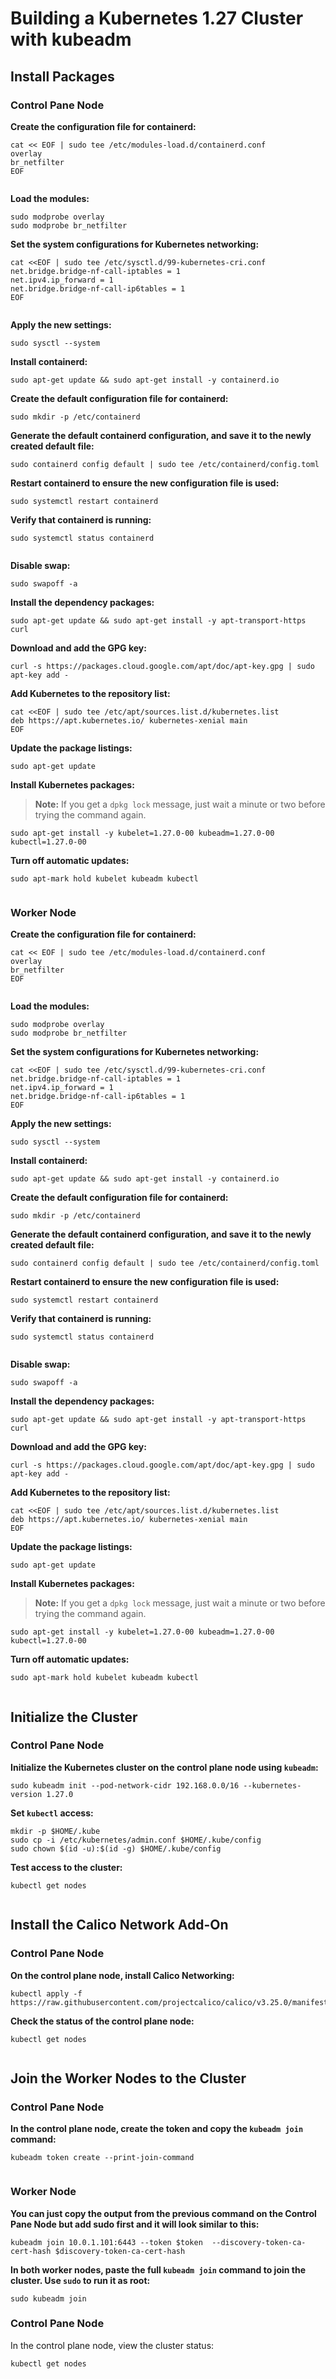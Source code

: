 # Building a Kubernetes 1.27 Cluster with kubeadm

## Install Packages

### **Control Pane Node**

**Create the configuration file for containerd:**

```
cat << EOF | sudo tee /etc/modules-load.d/containerd.conf 
overlay 
br_netfilter 
EOF
```

<figure><img src="../../../.gitbook/assets/image (4).png" alt=""><figcaption></figcaption></figure>

**Load the modules:**

```
sudo modprobe overlay 
sudo modprobe br_netfilter
```

**Set the system configurations for Kubernetes networking:**

```
cat <<EOF | sudo tee /etc/sysctl.d/99-kubernetes-cri.conf 
net.bridge.bridge-nf-call-iptables = 1 
net.ipv4.ip_forward = 1 
net.bridge.bridge-nf-call-ip6tables = 1 
EOF
```

<figure><img src="../../../.gitbook/assets/image (6).png" alt=""><figcaption></figcaption></figure>

**Apply the new settings:**

```
sudo sysctl --system
```

**Install containerd:**

```
sudo apt-get update && sudo apt-get install -y containerd.io
```

**Create the default configuration file for containerd:**

```
sudo mkdir -p /etc/containerd
```

**Generate the default containerd configuration, and save it to the newly created default file:**

```
sudo containerd config default | sudo tee /etc/containerd/config.toml
```

**Restart containerd to ensure the new configuration file is used:**

```
sudo systemctl restart containerd
```

**Verify that containerd is running:**

```
sudo systemctl status containerd
```

<figure><img src="../../../.gitbook/assets/image (36).png" alt=""><figcaption></figcaption></figure>

**Disable swap:**

```
sudo swapoff -a
```

**Install the dependency packages:**

```
sudo apt-get update && sudo apt-get install -y apt-transport-https curl
```

**Download and add the GPG key:**

```
curl -s https://packages.cloud.google.com/apt/doc/apt-key.gpg | sudo apt-key add -
```

**Add Kubernetes to the repository list:**

```
cat <<EOF | sudo tee /etc/apt/sources.list.d/kubernetes.list 
deb https://apt.kubernetes.io/ kubernetes-xenial main 
EOF
```

**Update the package listings:**

```
sudo apt-get update
```

**Install Kubernetes packages:**

> **Note:** If you get a `dpkg lock` message, just wait a minute or two before trying the command again.

```
sudo apt-get install -y kubelet=1.27.0-00 kubeadm=1.27.0-00 kubectl=1.27.0-00
```

**Turn off automatic updates:**

```
sudo apt-mark hold kubelet kubeadm kubectl
```

<figure><img src="../../../.gitbook/assets/image (9).png" alt=""><figcaption></figcaption></figure>

### Worker Node

**Create the configuration file for containerd:**

```
cat << EOF | sudo tee /etc/modules-load.d/containerd.conf 
overlay 
br_netfilter 
EOF
```

<figure><img src="../../../.gitbook/assets/image (4).png" alt=""><figcaption></figcaption></figure>

**Load the modules:**

```
sudo modprobe overlay 
sudo modprobe br_netfilter
```

**Set the system configurations for Kubernetes networking:**

```
cat <<EOF | sudo tee /etc/sysctl.d/99-kubernetes-cri.conf
net.bridge.bridge-nf-call-iptables = 1
net.ipv4.ip_forward = 1
net.bridge.bridge-nf-call-ip6tables = 1
EOF
```

**Apply the new settings:**

```
sudo sysctl --system
```

**Install containerd:**

```
sudo apt-get update && sudo apt-get install -y containerd.io
```

**Create the default configuration file for containerd:**

```
sudo mkdir -p /etc/containerd
```

**Generate the default containerd configuration, and save it to the newly created default file:**

```
sudo containerd config default | sudo tee /etc/containerd/config.toml
```

**Restart containerd to ensure the new configuration file is used:**

```
sudo systemctl restart containerd
```

**Verify that containerd is running:**

```
sudo systemctl status containerd
```

<figure><img src="../../../.gitbook/assets/image (7).png" alt=""><figcaption></figcaption></figure>

**Disable swap:**

```
sudo swapoff -a
```

**Install the dependency packages:**

```
sudo apt-get update && sudo apt-get install -y apt-transport-https curl
```

**Download and add the GPG key:**

```
curl -s https://packages.cloud.google.com/apt/doc/apt-key.gpg | sudo apt-key add -
```

**Add Kubernetes to the repository list:**

```
cat <<EOF | sudo tee /etc/apt/sources.list.d/kubernetes.list 
deb https://apt.kubernetes.io/ kubernetes-xenial main 
EOF
```

**Update the package listings:**

```
sudo apt-get update
```

**Install Kubernetes packages:**

> **Note:** If you get a `dpkg lock` message, just wait a minute or two before trying the command again.

```
sudo apt-get install -y kubelet=1.27.0-00 kubeadm=1.27.0-00 kubectl=1.27.0-00
```

**Turn off automatic updates:**

```
sudo apt-mark hold kubelet kubeadm kubectl
```

<figure><img src="../../../.gitbook/assets/image (15).png" alt=""><figcaption></figcaption></figure>

## Initialize the Cluster

### **Control Pane Node**

**Initialize the Kubernetes cluster on the control plane node using `kubeadm`:**

```
sudo kubeadm init --pod-network-cidr 192.168.0.0/16 --kubernetes-version 1.27.0
```

**Set `kubectl` access:**

```
mkdir -p $HOME/.kube 
sudo cp -i /etc/kubernetes/admin.conf $HOME/.kube/config 
sudo chown $(id -u):$(id -g) $HOME/.kube/config
```

**Test access to the cluster:**

```
kubectl get nodes
```

<figure><img src="../../../.gitbook/assets/image (1) (3).png" alt=""><figcaption></figcaption></figure>

## Install the Calico Network Add-On

### **Control Pane Node**

**On the control plane node, install Calico Networking:**

```
kubectl apply -f https://raw.githubusercontent.com/projectcalico/calico/v3.25.0/manifests/calico.yaml
```

**Check the status of the control plane node:**

```
kubectl get nodes
```

<figure><img src="../../../.gitbook/assets/image (17).png" alt=""><figcaption></figcaption></figure>

## Join the Worker Nodes to the Cluster

### **Control Pane Node**

**In the control plane node, create the token and copy the `kubeadm join` command:**

```
kubeadm token create --print-join-command
```

<figure><img src="../../../.gitbook/assets/image (24).png" alt=""><figcaption></figcaption></figure>

### Worker Node

**You can just copy the output from the previous command on the Control Pane Node but add sudo first and it will look similar to this:**

```
kubeadm join 10.0.1.101:6443 --token $token  --discovery-token-ca-cert-hash $discovery-token-ca-cert-hash
```

**In both worker nodes, paste the full `kubeadm join` command to join the cluster. Use `sudo` to run it as root:**

```
sudo kubeadm join
```

### **Control Pane Node**

In the control plane node, view the cluster status:

```
kubectl get nodes
```

<figure><img src="../../../.gitbook/assets/image (20).png" alt=""><figcaption></figcaption></figure>



